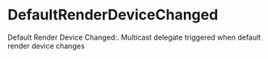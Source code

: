 # DefaultRenderDeviceChanged

Default Render Device Changed:. Multicast delegate triggered when default render device changes

